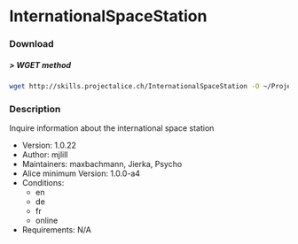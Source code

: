 # InternationalSpaceStation

### Download

##### > WGET method
```bash
wget http://skills.projectalice.ch/InternationalSpaceStation -O ~/ProjectAlice/system/skillInstallTickets/InternationalSpaceStation.install
```

### Description
Inquire information about the international space station

- Version: 1.0.22
- Author: mjlill
- Maintainers: maxbachmann, Jierka, Psycho
- Alice minimum Version: 1.0.0-a4
- Conditions:
  - en
  - de
  - fr
  - online
- Requirements: N/A

